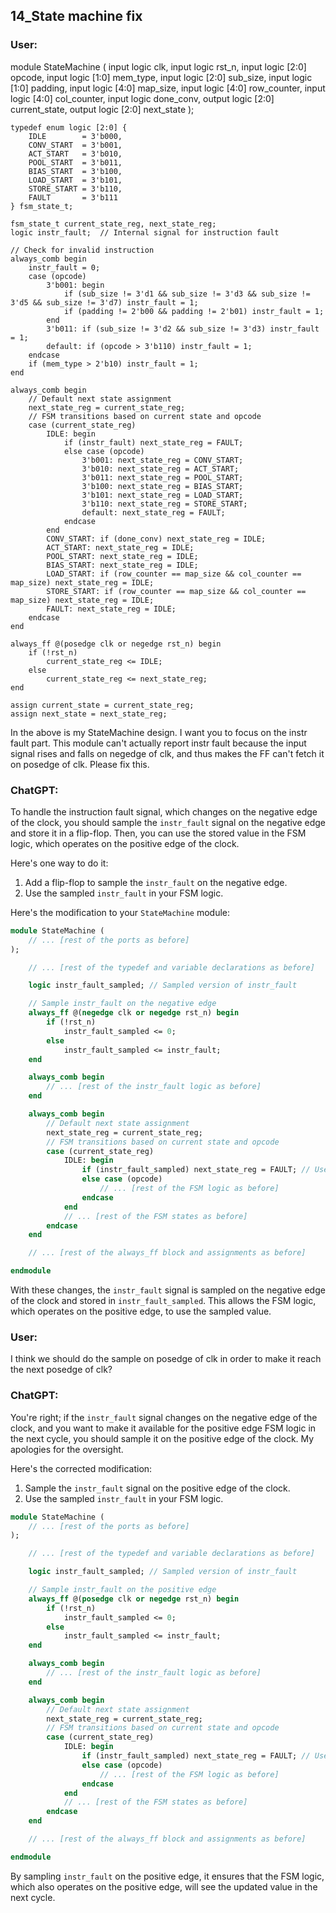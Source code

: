 ## 14_State machine fix
### User:
module StateMachine (
    input logic clk,
    input logic rst_n,
    input logic [2:0] opcode,
    input logic [1:0] mem_type,
    input logic [2:0] sub_size,
    input logic [1:0] padding,
    input logic [4:0] map_size,
    input logic [4:0] row_counter,
    input logic [4:0] col_counter,
    input logic done_conv,
    output logic [2:0] current_state,
    output logic [2:0] next_state
);

    typedef enum logic [2:0] {
        IDLE        = 3'b000,
        CONV_START  = 3'b001,
        ACT_START   = 3'b010,
        POOL_START  = 3'b011,
        BIAS_START  = 3'b100,
        LOAD_START  = 3'b101,
        STORE_START = 3'b110,
        FAULT       = 3'b111
    } fsm_state_t;

    fsm_state_t current_state_reg, next_state_reg;
    logic instr_fault;  // Internal signal for instruction fault

    // Check for invalid instruction
    always_comb begin
        instr_fault = 0;
        case (opcode)
            3'b001: begin
                if (sub_size != 3'd1 && sub_size != 3'd3 && sub_size != 3'd5 && sub_size != 3'd7) instr_fault = 1;
                if (padding != 2'b00 && padding != 2'b01) instr_fault = 1;
            end
            3'b011: if (sub_size != 3'd2 && sub_size != 3'd3) instr_fault = 1;
            default: if (opcode > 3'b110) instr_fault = 1;
        endcase
        if (mem_type > 2'b10) instr_fault = 1;
    end

    always_comb begin
        // Default next state assignment
        next_state_reg = current_state_reg;
        // FSM transitions based on current state and opcode
        case (current_state_reg)
            IDLE: begin
                if (instr_fault) next_state_reg = FAULT;
                else case (opcode)
                    3'b001: next_state_reg = CONV_START;
                    3'b010: next_state_reg = ACT_START;
                    3'b011: next_state_reg = POOL_START;
                    3'b100: next_state_reg = BIAS_START;
                    3'b101: next_state_reg = LOAD_START;
                    3'b110: next_state_reg = STORE_START;
                    default: next_state_reg = FAULT;
                endcase
            end
            CONV_START: if (done_conv) next_state_reg = IDLE;
            ACT_START: next_state_reg = IDLE;
            POOL_START: next_state_reg = IDLE;
            BIAS_START: next_state_reg = IDLE;
            LOAD_START: if (row_counter == map_size && col_counter == map_size) next_state_reg = IDLE;
            STORE_START: if (row_counter == map_size && col_counter == map_size) next_state_reg = IDLE;
            FAULT: next_state_reg = IDLE;
        endcase
    end

    always_ff @(posedge clk or negedge rst_n) begin
        if (!rst_n)
            current_state_reg <= IDLE;
        else
            current_state_reg <= next_state_reg;
    end

    assign current_state = current_state_reg;
    assign next_state = next_state_reg;

In the above is my StateMachine design. I want you to focus on the instr fault part. This module can't actually report instr fault because the input signal rises and falls on negedge of clk, and thus makes the FF can't fetch it on posedge of clk. Please fix this.

### ChatGPT:
To handle the instruction fault signal, which changes on the negative edge of the clock, you should sample the `instr_fault` signal on the negative edge and store it in a flip-flop. Then, you can use the stored value in the FSM logic, which operates on the positive edge of the clock.

Here's one way to do it:

1. Add a flip-flop to sample the `instr_fault` on the negative edge.
2. Use the sampled `instr_fault` in your FSM logic.

Here's the modification to your `StateMachine` module:

```systemverilog
module StateMachine (
    // ... [rest of the ports as before]
);

    // ... [rest of the typedef and variable declarations as before]

    logic instr_fault_sampled; // Sampled version of instr_fault

    // Sample instr_fault on the negative edge
    always_ff @(negedge clk or negedge rst_n) begin
        if (!rst_n)
            instr_fault_sampled <= 0;
        else
            instr_fault_sampled <= instr_fault;
    end

    always_comb begin
        // ... [rest of the instr_fault logic as before]
    end

    always_comb begin
        // Default next state assignment
        next_state_reg = current_state_reg;
        // FSM transitions based on current state and opcode
        case (current_state_reg)
            IDLE: begin
                if (instr_fault_sampled) next_state_reg = FAULT; // Use instr_fault_sampled here
                else case (opcode)
                    // ... [rest of the FSM logic as before]
                endcase
            end
            // ... [rest of the FSM states as before]
        endcase
    end

    // ... [rest of the always_ff block and assignments as before]

endmodule
```

With these changes, the `instr_fault` signal is sampled on the negative edge of the clock and stored in `instr_fault_sampled`. This allows the FSM logic, which operates on the positive edge, to use the sampled value.

### User:
I think we should do the sample on posedge of clk in order to make it reach the next posedge of clk?

### ChatGPT:
You're right; if the `instr_fault` signal changes on the negative edge of the clock, and you want to make it available for the positive edge FSM logic in the next cycle, you should sample it on the positive edge of the clock. My apologies for the oversight.

Here's the corrected modification:

1. Sample the `instr_fault` signal on the positive edge of the clock.
2. Use the sampled `instr_fault` in your FSM logic.

```systemverilog
module StateMachine (
    // ... [rest of the ports as before]
);

    // ... [rest of the typedef and variable declarations as before]

    logic instr_fault_sampled; // Sampled version of instr_fault

    // Sample instr_fault on the positive edge
    always_ff @(posedge clk or negedge rst_n) begin
        if (!rst_n)
            instr_fault_sampled <= 0;
        else
            instr_fault_sampled <= instr_fault;
    end

    always_comb begin
        // ... [rest of the instr_fault logic as before]
    end

    always_comb begin
        // Default next state assignment
        next_state_reg = current_state_reg;
        // FSM transitions based on current state and opcode
        case (current_state_reg)
            IDLE: begin
                if (instr_fault_sampled) next_state_reg = FAULT; // Use instr_fault_sampled here
                else case (opcode)
                    // ... [rest of the FSM logic as before]
                endcase
            end
            // ... [rest of the FSM states as before]
        endcase
    end

    // ... [rest of the always_ff block and assignments as before]

endmodule
```

By sampling `instr_fault` on the positive edge, it ensures that the FSM logic, which also operates on the positive edge, will see the updated value in the next cycle.
